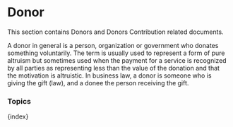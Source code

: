 <!-- add-breadcrumbs -->
# Donor

This section contains Donors and Donors Contribution related documents.

A donor in general is a person, organization or government who donates something voluntarily. The term is usually used to represent a form of pure altruism but sometimes used when the payment for a service is recognized by all parties as representing less than the value of the donation and that the motivation is altruistic. In business law, a donor is someone who is giving the gift (law), and a donee the person receiving the gift.

### Topics

{index}
